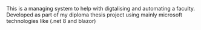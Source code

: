 This is a managing system to help with digtalising and automating a faculty. 
Developed as part of my diploma thesis project using mainly microsoft technologies like (.net 8 and blazor)
